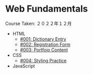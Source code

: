 # Web Fundamentals

Course Taken: ２０２２年１２月

- HTML
    - [#001: Dictionary Entry](HTML/001-Dictionary_Entry)
    - [#002: Registration Form](#)
    - [#003: Portfoio Content](#)
- CSS
    - [#004: Styling Practice](#)
- JavaScript